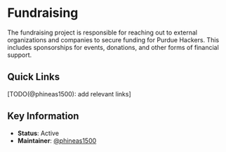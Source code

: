 # Fundraising

The fundraising project is responsible for reaching out to external organizations and companies
to secure funding for Purdue Hackers. This includes sponsorships for events, donations, and other
forms of financial support.

## Quick Links

[TODO(@phineas1500): add relevant links]

## Key Information

- **Status**: Active
- **Maintainer**: [@phineas1500](https://github.com/purduehackers/dark-forest/blob/main/people/organizers/phineas1500.md)
